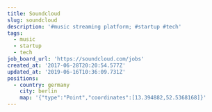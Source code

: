 ```yaml
---
title: Soundcloud
slug: soundcloud
description: '#music streaming platform; #startup #tech'
tags:
  - music
  - startup
  - tech
job_board_url: 'https://soundcloud.com/jobs'
created_at: '2017-06-28T20:20:54.577Z'
updated_at: '2019-06-16T10:36:09.731Z'
positions:
  - country: germany
    city: berlin
    map: '{"type":"Point","coordinates":[13.394882,52.5368168]}'
---
```


